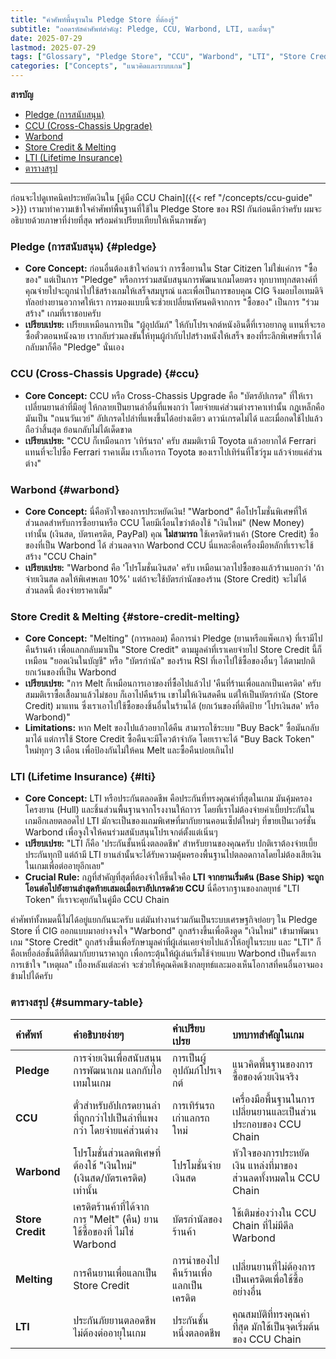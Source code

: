 ```yaml
---
title: "คำศัพท์พื้นฐานใน Pledge Store ที่ต้องรู้"
subtitle: "ถอดรหัสคำศัพท์สำคัญ: Pledge, CCU, Warbond, LTI, และอื่นๆ"
date: 2025-07-29
lastmod: 2025-07-29
tags: ["Glossary", "Pledge Store", "CCU", "Warbond", "LTI", "Store Credit"]
categories: ["Concepts", "แนวคิดและระบบเกม"]
---
```


**สารบัญ**
- [Pledge (การสนับสนุน)](#pledge)
- [CCU (Cross-Chassis Upgrade)](#ccu)
- [Warbond](#warbond)
- [Store Credit & Melting](#store-credit-melting)
- [LTI (Lifetime Insurance)](#lti)
- [ตารางสรุป](#summary-table)

---

ก่อนจะไปดูเทคนิคประหยัดเงินใน [คู่มือ CCU Chain]({{< ref "/concepts/ccu-guide" >}}) เรามาทำความเข้าใจคำศัพท์พื้นฐานที่ใช้ใน Pledge Store ของ RSI กันก่อนดีกว่าครับ ผมจะอธิบายด้วยภาษาที่ง่ายที่สุด พร้อมคำเปรียบเทียบให้เห็นภาพชัดๆ

### **Pledge (การสนับสนุน)** {#pledge}

*   **Core Concept:** ก่อนอื่นต้องเข้าใจก่อนว่า การซื้อยานใน Star Citizen ไม่ใช่แค่การ "ซื้อของ" แต่เป็นการ "Pledge" หรือการร่วมสนับสนุนการพัฒนาเกมโดยตรง ทุกบาททุกสตางค์ที่คุณจ่ายไปจะถูกนำไปใช้สร้างเกมให้เสร็จสมบูรณ์ และเพื่อเป็นการขอบคุณ CIG จึงมอบไอเทมดิจิทัลอย่างยานอวกาศให้เรา การมองแบบนี้จะช่วยเปลี่ยนทัศนคติจากการ "ซื้อของ" เป็นการ "ร่วมสร้าง" เกมที่เราชอบครับ
*   **เปรียบเปรย:** เปรียบเหมือนการเป็น "ผู้อุปถัมภ์" ให้กับโปรเจกต์หนังอินดี้ที่เราอยากดู แทนที่จะรอซื้อตั๋วตอนหนังฉาย เรากลับร่วมลงขันให้ทุนผู้กำกับไปสร้างหนังให้เสร็จ ของที่ระลึกพิเศษที่เราได้กลับมาก็คือ "Pledge" นั่นเอง

### **CCU (Cross-Chassis Upgrade)** {#ccu}

*   **Core Concept:** CCU หรือ Cross-Chassis Upgrade คือ "บัตรอัปเกรด" ที่ให้เราเปลี่ยนยานลำที่มีอยู่ ให้กลายเป็นยานลำอื่นที่แพงกว่า โดยจ่ายแค่ส่วนต่างราคาเท่านั้น กฎเหล็กคือมันเป็น "ถนนวันเวย์" อัปเกรดไปลำที่แพงขึ้นได้อย่างเดียว ดาวน์เกรดไม่ได้ และเมื่อกดใช้ไปแล้ว ถือว่าสิ้นสุด ย้อนกลับไม่ได้เด็ดขาด
*   **เปรียบเปรย:** "CCU ก็เหมือนการ 'เทิร์นรถ' ครับ สมมติเรามี Toyota แล้วอยากได้ Ferrari แทนที่จะไปซื้อ Ferrari ราคาเต็ม เราก็เอารถ Toyota ของเราไปเทิร์นที่โชว์รูม แล้วจ่ายแค่ส่วนต่าง"

### **Warbond** {#warbond}

*   **Core Concept:** นี่คือหัวใจของการประหยัดเงิน! "Warbond" คือโปรโมชั่นพิเศษที่ให้ส่วนลดสำหรับการซื้อยานหรือ CCU โดยมีเงื่อนไขว่าต้องใช้ "เงินใหม่" (New Money) เท่านั้น (เงินสด, บัตรเครดิต, PayPal) คุณ **ไม่สามารถ** ใช้เครดิตร้านค้า (Store Credit) ซื้อของที่เป็น Warbond ได้ ส่วนลดจาก Warbond CCU นี่แหละคือเครื่องมือหลักที่เราจะใช้สร้าง "CCU Chain"
*   **เปรียบเปรย:** "Warbond คือ 'โปรโมชั่นเงินสด' ครับ เหมือนเวลาไปซื้อของแล้วร้านบอกว่า 'ถ้าจ่ายเงินสด ลดให้พิเศษเลย 10%' แต่ถ้าจะใช้บัตรกำนัลของร้าน (Store Credit) จะไม่ได้ส่วนลดนี้ ต้องจ่ายราคาเต็ม"

### **Store Credit & Melting** {#store-credit-melting}

*   **Core Concept:** "Melting" (การหลอม) คือการนำ Pledge (ยานหรือแพ็คเกจ) ที่เรามีไปคืนร้านค้า เพื่อแลกกลับมาเป็น "Store Credit" ตามมูลค่าที่เราเคยจ่ายไป Store Credit นี้ก็เหมือน "ยอดเงินในบัญชี" หรือ "บัตรกำนัล" ของร้าน RSI ที่เอาไปใช้ซื้อของอื่นๆ ได้ตามปกติ ยกเว้นของที่เป็น Warbond
*   **เปรียบเปรย:** "การ Melt ก็เหมือนการเอาของที่ซื้อไปแล้วไป 'คืนที่ร้านเพื่อแลกเป็นเครดิต' ครับ สมมติเราซื้อเสื้อมาแล้วไม่ชอบ ก็เอาไปคืนร้าน เขาไม่ให้เงินสดคืน แต่ให้เป็นบัตรกำนัล (Store Credit) มาแทน ซึ่งเราเอาไปใช้ซื้อของชิ้นอื่นในร้านได้ (ยกเว้นของที่ติดป้าย 'โปรเงินสด' หรือ Warbond)"
*   **Limitations:** หาก Melt ของไปแล้วอยากได้คืน สามารถใช้ระบบ "Buy Back" ซื้อมันกลับมาได้ แต่การใช้ Store Credit ซื้อคืนจะมีโควต้าจำกัด โดยเราจะได้ "Buy Back Token" ใหม่ทุกๆ 3 เดือน เพื่อป้องกันไม่ให้คน Melt และซื้อคืนบ่อยเกินไป

### **LTI (Lifetime Insurance)** {#lti}

*   **Core Concept:** LTI หรือประกันตลอดชีพ คือประกันที่ทรงคุณค่าที่สุดในเกม มันคุ้มครองโครงยาน (Hull) และชิ้นส่วนพื้นฐานจากโรงงานให้ถาวร โดยที่เราไม่ต้องจ่ายค่าเบี้ยประกันในเกมอีกเลยตลอดไป LTI มักจะเป็นของแถมพิเศษที่มากับยานคอนเซ็ปต์ใหม่ๆ ที่ขายเป็นเวอร์ชั่น Warbond เพื่อจูงใจให้คนร่วมสนับสนุนโปรเจกต์ตั้งแต่เนิ่นๆ
*   **เปรียบเปรย:** "LTI ก็คือ 'ประกันชั้นหนึ่งตลอดชีพ' สำหรับยานของคุณครับ ปกติเราต้องจ่ายเบี้ยประกันทุกปี แต่ถ้ามี LTI ยานลำนั้นจะได้รับความคุ้มครองพื้นฐานไปตลอดกาลโดยไม่ต้องเสียเงินในเกมเพื่อต่ออายุอีกเลย"
*   **Crucial Rule:** กฎที่สำคัญที่สุดที่ต้องจำให้ขึ้นใจคือ **LTI จากยานเริ่มต้น (Base Ship) จะถูกโอนต่อไปยังยานลำสุดท้ายเสมอเมื่อเราอัปเกรดด้วย CCU** นี่คือรากฐานของกลยุทธ์ "LTI Token" ที่เราจะคุยกันในคู่มือ CCU Chain

คำศัพท์ทั้งหมดนี้ไม่ได้อยู่แยกกันนะครับ แต่มันทำงานร่วมกันเป็นระบบเศรษฐกิจย่อยๆ ใน Pledge Store ที่ CIG ออกแบบมาอย่างจงใจ "Warbond" ถูกสร้างขึ้นเพื่อดึงดูด "เงินใหม่" เข้ามาพัฒนาเกม "Store Credit" ถูกสร้างขึ้นเพื่อรักษามูลค่าที่ผู้เล่นเคยจ่ายไปแล้วให้อยู่ในระบบ และ "LTI" ก็คือเหยื่อล่อชั้นดีที่ติดมากับยานราคาถูก เพื่อกระตุ้นให้ผู้เล่นเริ่มใช้จ่ายแบบ Warbond เป็นครั้งแรก การเข้าใจ "เหตุผล" เบื้องหลังแต่ละคำ จะช่วยให้คุณคิดเชิงกลยุทธ์และมองเห็นโอกาสที่คนอื่นอาจมองข้ามไปได้ครับ

### **ตารางสรุป** {#summary-table}

| คำศัพท์ | คำอธิบายง่ายๆ | คำเปรียบเปรย | บทบาทสำคัญในเกม |
| :--- | :--- | :--- | :--- |
| **Pledge** | การจ่ายเงินเพื่อสนับสนุนการพัฒนาเกม แลกกับไอเทมในเกม | การเป็นผู้อุปถัมภ์โปรเจกต์ | แนวคิดพื้นฐานของการซื้อของด้วยเงินจริง |
| **CCU** | ตั๋วสำหรับอัปเกรดยานลำที่ถูกกว่าไปเป็นลำที่แพงกว่า โดยจ่ายแค่ส่วนต่าง | การเทิร์นรถเก่าแลกรถใหม่ | เครื่องมือพื้นฐานในการเปลี่ยนยานและเป็นส่วนประกอบของ CCU Chain |
| **Warbond** | โปรโมชั่นส่วนลดพิเศษที่ต้องใช้ "เงินใหม่" (เงินสด/บัตรเครดิต) เท่านั้น | โปรโมชั่นจ่ายเงินสด | หัวใจของการประหยัดเงิน แหล่งที่มาของส่วนลดทั้งหมดใน CCU Chain |
| **Store Credit** | เครดิตร้านค้าที่ได้จากการ "Melt" (คืน) ยาน ใช้ซื้อของที่ ไม่ใช่ Warbond | บัตรกำนัลของร้านค้า | ใช้เติมช่องว่างใน CCU Chain ที่ไม่มีดีล Warbond |
| **Melting** | การคืนยานเพื่อแลกเป็น Store Credit | การนำของไปคืนร้านเพื่อแลกเป็นเครดิต | เปลี่ยนยานที่ไม่ต้องการเป็นเครดิตเพื่อใช้ซื้ออย่างอื่น |
| **LTI** | ประกันภัยยานตลอดชีพ ไม่ต้องต่ออายุในเกม | ประกันชั้นหนึ่งตลอดชีพ | คุณสมบัติที่ทรงคุณค่าที่สุด มักใช้เป็นจุดเริ่มต้นของ CCU Chain |
